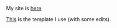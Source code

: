 My site is [here](https://sriramgkn.github.io)

[This](https://github.com/barryclark/jekyll-now/) is the template I use (with some edits).

<!-- ## Credits
Many thanks to [Jekyll](https://jekyllrb.com/) for this clean, free template.

To make a similar blog of your own:
- Fork [this](https://github.com/barryclark/jekyll-now/) repository (or mine)
- In the repo settings, rename the repo as **username.github.io**
- Wait for a minute or two. Your site will be hosted by GitHub for free!
- Now to edit the template:
  - Basic details can be updated in **_config.yml** and **about.md**
  - Blog posts can be created as [markdown](https://www.markdownguide.org/) files (.md) and uploaded in the directory **_posts** -->
